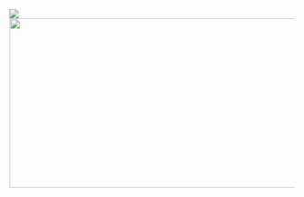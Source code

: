 
<img src="https://img.shields.io/badge/기술이름-#제외색상번호?style=for-the-badge&logo=아이콘이름&logoColor=white">
<a href="https://github.com/devxb/gitanimals">
<img
  src="https://render.gitanimals.org/farms/KKPASII"
  width="600"
  height="300"
/>
</a>
